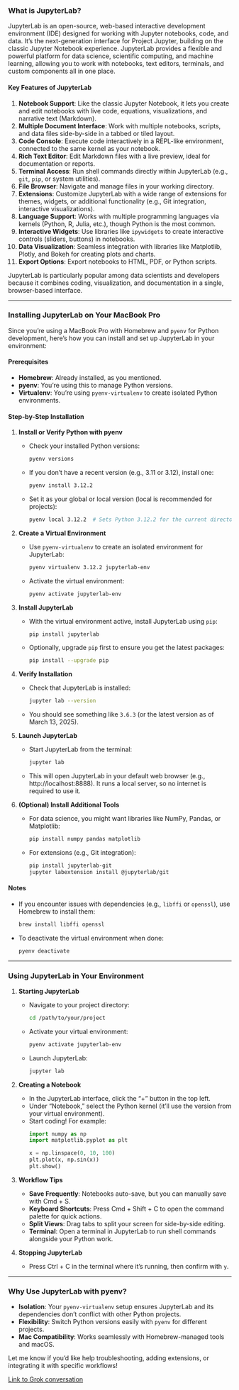 ### What is JupyterLab?

JupyterLab is an open-source, web-based interactive development environment (IDE) designed for working with Jupyter notebooks, code, and data. It’s the next-generation interface for Project Jupyter, building on the classic Jupyter Notebook experience. JupyterLab provides a flexible and powerful platform for data science, scientific computing, and machine learning, allowing you to work with notebooks, text editors, terminals, and custom components all in one place.

#### Key Features of JupyterLab
1. **Notebook Support**: Like the classic Jupyter Notebook, it lets you create and edit notebooks with live code, equations, visualizations, and narrative text (Markdown).
2. **Multiple Document Interface**: Work with multiple notebooks, scripts, and data files side-by-side in a tabbed or tiled layout.
3. **Code Console**: Execute code interactively in a REPL-like environment, connected to the same kernel as your notebook.
4. **Rich Text Editor**: Edit Markdown files with a live preview, ideal for documentation or reports.
5. **Terminal Access**: Run shell commands directly within JupyterLab (e.g., `git`, `pip`, or system utilities).
6. **File Browser**: Navigate and manage files in your working directory.
7. **Extensions**: Customize JupyterLab with a wide range of extensions for themes, widgets, or additional functionality (e.g., Git integration, interactive visualizations).
8. **Language Support**: Works with multiple programming languages via kernels (Python, R, Julia, etc.), though Python is the most common.
9. **Interactive Widgets**: Use libraries like `ipywidgets` to create interactive controls (sliders, buttons) in notebooks.
10. **Data Visualization**: Seamless integration with libraries like Matplotlib, Plotly, and Bokeh for creating plots and charts.
11. **Export Options**: Export notebooks to HTML, PDF, or Python scripts.

JupyterLab is particularly popular among data scientists and developers because it combines coding, visualization, and documentation in a single, browser-based interface.

---

### Installing JupyterLab on Your MacBook Pro

Since you’re using a MacBook Pro with Homebrew and `pyenv` for Python development, here’s how you can install and set up JupyterLab in your environment:

#### Prerequisites
- **Homebrew**: Already installed, as you mentioned.
- **pyenv**: You’re using this to manage Python versions.
- **Virtualenv**: You’re using `pyenv-virtualenv` to create isolated Python environments.

#### Step-by-Step Installation

1. **Install or Verify Python with pyenv**
   - Check your installed Python versions:
     ```bash
     pyenv versions
     ```
   - If you don’t have a recent version (e.g., 3.11 or 3.12), install one:
     ```bash
     pyenv install 3.12.2
     ```
   - Set it as your global or local version (local is recommended for projects):
     ```bash
     pyenv local 3.12.2  # Sets Python 3.12.2 for the current directory
     ```

2. **Create a Virtual Environment**
   - Use `pyenv-virtualenv` to create an isolated environment for JupyterLab:
     ```bash
     pyenv virtualenv 3.12.2 jupyterlab-env
     ```
   - Activate the virtual environment:
     ```bash
     pyenv activate jupyterlab-env
     ```

3. **Install JupyterLab**
   - With the virtual environment active, install JupyterLab using `pip`:
     ```bash
     pip install jupyterlab
     ```
   - Optionally, upgrade `pip` first to ensure you get the latest packages:
     ```bash
     pip install --upgrade pip
     ```

4. **Verify Installation**
   - Check that JupyterLab is installed:
     ```bash
     jupyter lab --version
     ```
   - You should see something like `3.6.3` (or the latest version as of March 13, 2025).

5. **Launch JupyterLab**
   - Start JupyterLab from the terminal:
     ```bash
     jupyter lab
     ```
   - This will open JupyterLab in your default web browser (e.g., http://localhost:8888). It runs a local server, so no internet is required to use it.

6. **(Optional) Install Additional Tools**
   - For data science, you might want libraries like NumPy, Pandas, or Matplotlib:
     ```bash
     pip install numpy pandas matplotlib
     ```
   - For extensions (e.g., Git integration):
     ```bash
     pip install jupyterlab-git
     jupyter labextension install @jupyterlab/git
     ```

#### Notes
- If you encounter issues with dependencies (e.g., `libffi` or `openssl`), use Homebrew to install them:
  ```bash
  brew install libffi openssl
  ```
- To deactivate the virtual environment when done:
  ```bash
  pyenv deactivate
  ```

---

### Using JupyterLab in Your Environment

1. **Starting JupyterLab**
   - Navigate to your project directory:
     ```bash
     cd /path/to/your/project
     ```
   - Activate your virtual environment:
     ```bash
     pyenv activate jupyterlab-env
     ```
   - Launch JupyterLab:
     ```bash
     jupyter lab
     ```

2. **Creating a Notebook**
   - In the JupyterLab interface, click the “+” button in the top left.
   - Under “Notebook,” select the Python kernel (it’ll use the version from your virtual environment).
   - Start coding! For example:
     ```python
     import numpy as np
     import matplotlib.pyplot as plt

     x = np.linspace(0, 10, 100)
     plt.plot(x, np.sin(x))
     plt.show()
     ```

3. **Workflow Tips**
   - **Save Frequently**: Notebooks auto-save, but you can manually save with Cmd + S.
   - **Keyboard Shortcuts**: Press Cmd + Shift + C to open the command palette for quick actions.
   - **Split Views**: Drag tabs to split your screen for side-by-side editing.
   - **Terminal**: Open a terminal in JupyterLab to run shell commands alongside your Python work.

4. **Stopping JupyterLab**
   - Press Ctrl + C in the terminal where it’s running, then confirm with `y`.

---

### Why Use JupyterLab with pyenv?
- **Isolation**: Your `pyenv-virtualenv` setup ensures JupyterLab and its dependencies don’t conflict with other Python projects.
- **Flexibility**: Switch Python versions easily with `pyenv` for different projects.
- **Mac Compatibility**: Works seamlessly with Homebrew-managed tools and macOS.

Let me know if you’d like help troubleshooting, adding extensions, or integrating it with specific workflows!

[Link to Grok conversation](https://grok.com/share/bGVnYWN5_1dada257-a093-4dac-b130-2f8e37395b23)
